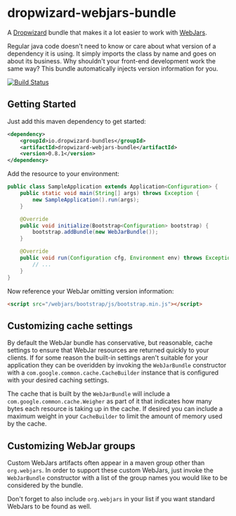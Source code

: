 # dropwizard-webjars-bundle

A [Dropwizard](http://dropwizard.io) bundle that makes it
a lot easier to work with [WebJars](http://www.webjars.org).

Regular java code doesn't need to know or care about what version of a
dependency it is using.  It simply imports the class by name and goes on about
its business.  Why shouldn't your front-end development work the same way?
This bundle automatically injects version information for you.

[![Build Status](https://travis-ci.org/dropwizard-bundles/dropwizard-webjars-bundle.png)](https://travis-ci.org/dropwizard-bundles/dropwizard-webjars-bundle)

## Getting Started

Just add this maven dependency to get started:

```xml
<dependency>
    <groupId>io.dropwizard-bundles</groupId>
    <artifactId>dropwizard-webjars-bundle</artifactId>
    <version>0.8.1</version>
</dependency>
```

Add the resource to your environment:

```java
public class SampleApplication extends Application<Configuration> {
    public static void main(String[] args) throws Exception {
        new SampleApplication().run(args);
    }

    @Override
    public void initialize(Bootstrap<Configuration> bootstrap) {
        bootstrap.addBundle(new WebJarBundle());
    }

    @Override
    public void run(Configuration cfg, Environment env) throws Exception {
        // ...
    }
}
```

Now reference your WebJar omitting version information:

```html
<script src="/webjars/bootstrap/js/bootstrap.min.js"></script>
```


## Customizing cache settings

By default the WebJar bundle has conservative, but reasonable, cache settings
to ensure that WebJar resources are returned quickly to your clients.  If for
some reason the built-in settings aren't suitable for your application they can
be overidden by invoking the `WebJarBundle` constructor with a
`com.google.common.cache.CacheBuilder` instance that is configured with
your desired caching settings.

The cache that is built by the `WebJarBundle` will include a
`com.google.common.cache.Weigher` as part of it that indicates how many bytes
each resource is taking up in the cache.  If desired you can include a maximum
weight in your `CacheBuilder` to limit the amount of memory used by the cache.


## Customizing WebJar groups

Custom WebJars artifacts often appear in a maven group other than `org.webjars`.
In order to support these custom WebJars, just invoke the `WebJarBundle`
constructor with a list of the group names you would like to be considered by
the bundle.

Don't forget to also include `org.webjars` in your list if you want standard
WebJars to be found as well.
